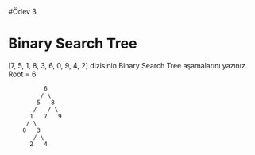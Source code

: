 #Ödev 3

# Binary Search Tree 

[7, 5, 1, 8, 3, 6, 0, 9, 4, 2] dizisinin Binary Search Tree aşamalarını yazınız.
Root = 6

```
          6
         / \
        5   8
       /   / \  
      1   7   9
     / \   
    0   3 
       / \
      2   4         
```
